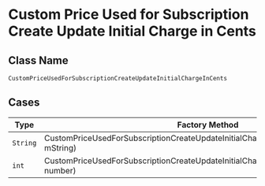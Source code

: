 
# Custom Price Used for Subscription Create Update Initial Charge in Cents

## Class Name

`CustomPriceUsedForSubscriptionCreateUpdateInitialChargeInCents`

## Cases

| Type | Factory Method |
|  --- | --- |
| `String` | CustomPriceUsedForSubscriptionCreateUpdateInitialChargeInCents.fromMString(String mString) |
| `int` | CustomPriceUsedForSubscriptionCreateUpdateInitialChargeInCents.fromNumber(int number) |

